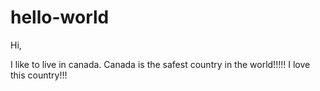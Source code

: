 # hello-world

Hi,

I like to live in canada. Canada is the safest country in the world!!!!!
I love this country!!!
